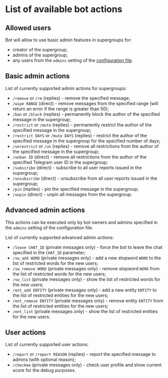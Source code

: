 # List of available bot actions

## Allowed users

Bot will allow to use basic admin features in supergroups for:

  * creator of the supergroup;
  * admins of the supergroup;
  * any users from the `admins` setting of the [configuration file](schema-documentation.md).

## Basic admin actions

List of currently supported admin actions for supergroups:

  * `/remove` or `/rm` (replies) - remove the specified message;
  * `/wipe RANGE` (direct) - remove messages from the specified range (will return an error if the range is greater than 50);
  * `/ban` or `/block` (replies) - permanently block the author of the specified message in the supergroup;
  * `/restrict` or `/mute` (replies) - permanently restrict the author of the specified message in the supergroup;
  * `/restrict DAYS` or `/mute DAYS` (replies) - restrict the author of the specified message in the supergroup for the specified number of days;
  * `/unrestrict` or `/un` (replies) - remove all restrictions from the author of the specified message in the supergroup;
  * `/unban ID` (direct) - remove all restrictions from the author of the specified Telegram user ID in the supergroup;
  * `/subscribe` (direct) - subscribe to all user reports issued in the supergroup;
  * `/unsubscribe` (direct) - unsubscribe from all user reports issued in the supergroup;
  * `/pin` (replies) - pin the specified message in the supergroup;
  * `/unpin` (direct) - unpin all messages from the supergroup.

## Advanced admin actions

This actions can be executed only by bot owners and admins specified in the `admins` setting of the configuration file.

List of currently supported advanced admin actions:

  * `/leave CHAT_ID` (private messages only) - force the bot to leave the chat specified in the `CHAT_ID` parameter;
  * `/sw_add WORD` (private messages only) - add a new stopword `WORD` to the list of restricted words for the new users;
  * `/sw_remove WORD` (private messages only) - remove stopword `WORD` from the list of restricted words for the new users;
  * `/sw_list` (private messages only) - show the list of restricted words for the new users;
  * `/ent_add ENTITY` (private messages only) - add a new entity `ENTITY` to the list of restricted entities for the new users;
  * `/ent_remove ENTITY` (private messages only) - remove entity `ENTITY` from the list of restricted entities for the new users;
  * `/ent_list` (private messages only) - show the list of restricted entities for the new users.

## User actions

List of currently supported user actions:

  * `/report` or `/report REASON` (replies) - report the specified message to admins (with optional reason);
  * `/checkme` (private messages only) - check user profile and show current score for the debug purposes.
